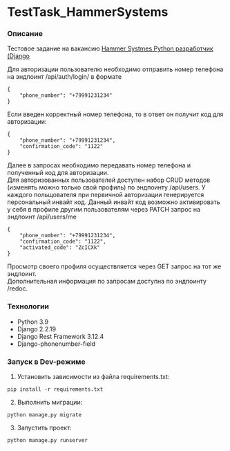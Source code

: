 # TestTask_HammerSystems

### Описание
Тестовое задание на вакансию [Hammer Systmes Python разработчик (Django](https://hh.ru/vacancy/54043925?from=negotiations_item&hhtmFrom=negotiations_item)

Для авторизации пользователю необходимо отправить номер телефона на эндпоинт /api/auth/login/ в формате
```
{
    "phone_number": "+79991231234"
}   
```
Если введен корректный номер телефона, то в ответ он получит код для авторизации:
```
{
    "phone_number": "+79991231234",
    "confirmation_code": "1122"
}
```
Далее в запросах необходимо передавать номер телефона и полученный код для авторизации.  
Для авторизованных пользователей доступен набор CRUD методов (изменять можно только свой профиль) по эндпоинту /api/users.
У каждого польщователя при первичной авторизации генерируется персональный инвайт код. Данный инвайт код возможно активировать у себя в профиле другим пользователям через PATCH запрос на эндпоинт /api/users/me
```
{
    "phone_number": "+79991231234",
    "confirmation_code": "1122",
    "activated_code": "ZcICXk"
}
```
Просмотр своего профиля осуществляется через GET запрос на тот же эндпоинт.  
Дополнительная информация по запросам доступна по эндпоинту /redoc.

### Технологии
 - Python 3.9
 - Django 2.2.19
 - Django Rest Framework 3.12.4
 - Django-phonenumber-field
### Запуск в Dev-режиме
1. Установить зависимости из файла requirements.txt:

```
pip install -r requirements.txt
```

2. Выполнить миграции:

```
python manage.py migrate
```

3. Запустить проект:

```
python manage.py runserver
```